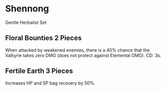 # Shennong

Gentle Herbalist Set

## Floral Bounties 2 Pieces

When attacked by weakened enemies, there is a 40% chance that the Valkyrie takes zero DMG (does not protect against Elemental DMG). CD: 3s.

## Fertile Earth 3 Pieces

Increases HP and SP bag recovery by 50%.
